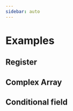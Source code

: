 ```yaml
---
sidebar: auto
---
```


# Examples

## Register

<VaffRegisterExample/>

## Complex Array

<VaffArrayExample/>

## Conditional field

<VaffConditionalExample/>


